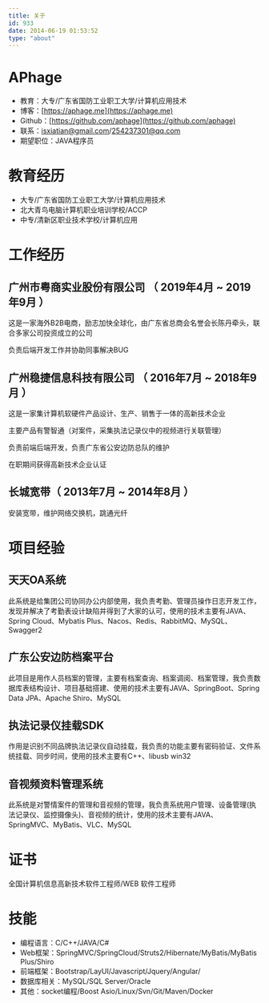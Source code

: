 ```yaml
---
title: 关于
id: 933
date: 2014-06-19 01:53:52
type: "about"
---
```

# APhage
 - 教育：大专/广东省国防工业职工大学/计算机应用技术
 - 博客：[https://aphage.me](https://aphage.me)
 - Github：[https://github.com/aphage](https://github.com/aphage)
 - 联系：isxiatian@gmail.com/254237301@qq.com
 - 期望职位：JAVA程序员

# 教育经历
- 大专/广东省国防工业职工大学/计算机应用技术
- 北大青鸟电脑计算机职业培训学校/ACCP
- 中专/清新区职业技术学校/计算机应用

# 工作经历

## 广州市粤商实业股份有限公司 （ 2019年4月 ~ 2019年9月 ）
这是一家海外B2B电商，励志加快全球化，由广东省总商会名誉会长陈丹牵头，联合多家公司投资成立的公司

负责后端开发工作并协助同事解决BUG

## 广州稳捷信息科技有限公司 （ 2016年7月 ~ 2018年9月 ）
这是一家集计算机软硬件产品设计、生产、销售于一体的高新技术企业

主要产品有警智通（对案件，采集执法记录仪中的视频进行关联管理）

负责前端后端开发，负责广东省公安边防总队的维护

在职期间获得高新技术企业认证

## 长城宽带（ 2013年7月 ~ 2014年8月 ）
安装宽带，维护网络交换机，跳通光纤

# 项目经验

## 天天OA系统
此系统是给集团公司协同办公内部使用，我负责考勤、管理员操作日志开发工作，发现并解决了考勤表设计缺陷并得到了大家的认可，使用的技术主要有JAVA、Spring Cloud、Mybatis Plus、Nacos、Redis、RabbitMQ、MySQL、Swagger2

## 广东公安边防档案平台
此项目是用作人员档案的管理，主要有档案查询、档案调阅、档案管理，我负责数据库表结构设计、项目基础搭建、使用的技术主要有JAVA、SpringBoot、Spring Data JPA、Apache Shiro、MySQL

## 执法记录仪挂载SDK
作用是识别不同品牌执法记录仪自动挂载，我负责的功能主要有密码验证、文件系统挂载、同步时间，使用的技术主要有C++、libusb win32

## 音视频资料管理系统
此系统是对警情案件的管理和音视频的管理，我负责系统用户管理、设备管理(执法记录仪、监控摄像头)、音视频的统计，使用的技术主要有JAVA、SpringMVC、MyBatis、VLC、MySQL

# 证书
全国计算机信息高新技术软件工程师/WEB 软件工程师

# 技能
- 编程语言：C/C++/JAVA/C#
- Web框架：SpringMVC/SpringCloud/Struts2/Hibernate/MyBatis/MyBatis Plus/Shiro
- 前端框架：Bootstrap/LayUI/Javascript/Jquery/Angular/
- 数据库相关：MySQL/SQL Server/Oracle
- 其他：socket编程/Boost Asio/Linux/Svn/Git/Maven/Docker